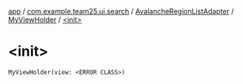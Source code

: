 [app](../../../index.md) / [com.example.team25.ui.search](../../index.md) / [AvalancheRegionListAdapter](../index.md) / [MyViewHolder](index.md) / [&lt;init&gt;](./-init-.md)

# &lt;init&gt;

`MyViewHolder(view: <ERROR CLASS>)`